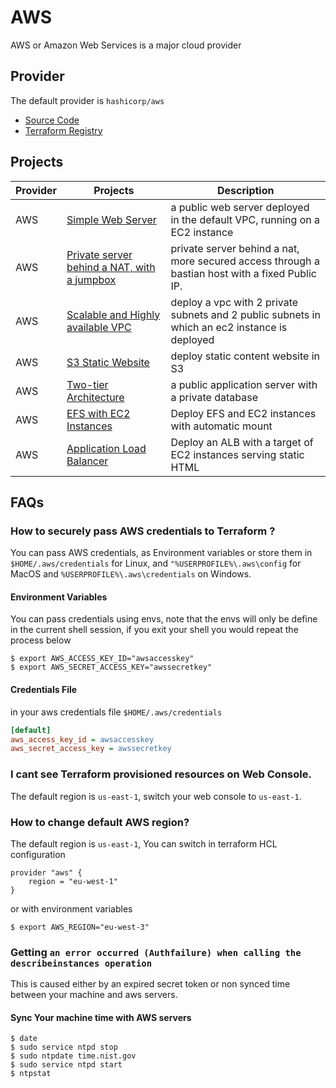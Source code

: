 # AWS

AWS or Amazon Web Services is a major cloud provider

## Provider

The default provider is `hashicorp/aws`

-   [Source Code](https://github.com/hashicorp/terraform-provider-aws)
-   [Terraform Registry](https://registry.terraform.io/providers/hashicorp/aws/latest)

## Projects

| Provider | Projects                                                             | Description                                                                                     |
| -------- | -------------------------------------------------------------------- | ----------------------------------------------------------------------------------------------- |
| AWS      | [Simple Web Server](./1-web-server/)                                 | a public web server deployed in the default VPC, running on a EC2 instance                      |
| AWS      | [Private server behind a NAT, with a jumpbox](./2-nated-web-server/) | private server behind a nat, more secured access through a bastian host with a fixed Public IP. |
| AWS      | [Scalable and Highly available VPC](./3-scalable-vpc/)               | deploy a vpc with 2 private subnets and 2 public subnets in which an ec2 instance is deployed   |
| AWS      | [S3 Static Website](./4-s3-web-site/)                                | deploy static content website in S3                                                             |
| AWS      | [Two-tier Architecture](./5-two-tier-arch/)                          | a public application server with a private database                                             |
| AWS      | [EFS with EC2 Instances](./6-ec2-with-efs/)                          | Deploy EFS and EC2 instances with automatic mount                                               |
| AWS      | [Application Load Balancer]()                                        | Deploy an ALB with a target of EC2 instances serving static HTML                                |

## FAQs

### How to securely pass AWS credentials to Terraform ?

You can pass AWS credentials, as Environment variables or store them in `$HOME/.aws/credentials` for Linux, and `"%USERPROFILE%\.aws\config` for MacOS and `%USERPROFILE%\.aws\credentials` on Windows.

#### Environment Variables

You can pass credentials using envs, note that the envs will only be define in the current shell session, if you exit your shell you would repeat the process below

```shell
$ export AWS_ACCESS_KEY_ID="awsaccesskey"
$ export AWS_SECRET_ACCESS_KEY="awssecretkey"
```

#### Credentials File

in your aws credentials file `$HOME/.aws/credentials`

```ini
[default]
aws_access_key_id = awsaccesskey
aws_secret_access_key = awssecretkey
```

### I cant see Terraform provisioned resources on Web Console.

The default region is `us-east-1`, switch your web console to `us-east-1`.

### How to change default AWS region?

The default region is `us-east-1`, You can switch in terraform HCL configuration

```hcl
provider "aws" {
    region = "eu-west-1"
}
```

or with environment variables

```shell
$ export AWS_REGION="eu-west-3"
```

### Getting `an error occurred (Authfailure) when calling the describeinstances operation`

This is caused either by an expired secret token or non synced time between your machine and aws servers.

#### Sync Your machine time with AWS servers

```shell
$ date
$ sudo service ntpd stop
$ sudo ntpdate time.nist.gov
$ sudo service ntpd start
$ ntpstat
```

